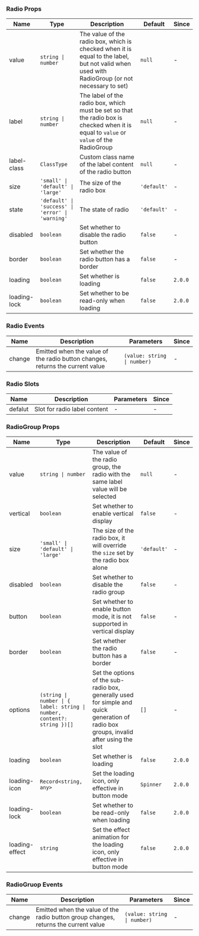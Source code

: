 ### Radio Props

| Name         | Type                                             | Description                                                                                                                                    | Default     | Since   |
| ------------ | ------------------------------------------------ | ---------------------------------------------------------------------------------------------------------------------------------------------- | ----------- | ------- |
| value        | `string \| number`                               | The value of the radio box, which is checked when it is equal to the label, but not valid when used with RadioGroup (or not necessary to set)  | `null`      | -       |
| label        | `string \| number`                               | The label of the radio box, which must be set so that the radio box is checked when it is equal to `value` or `value` of the RadioGroup | `null`      | -       |
| label-class  | `ClassType`                                      | Custom class name of the label content of the radio button                                                                                     | `null`      | -       |
| size         | `'small' \| 'default' \| 'large'`                | The size of the radio box                                                                                                                      | `'default'` | -       |
| state        | `'default' \| 'success' \| 'error' \| 'warning'` | The state of radio                                                                                                                             | `'default'` | -       |
| disabled     | `boolean`                                        | Set whether to disable the radio button                                                                                                        | `false`     | -       |
| border       | `boolean`                                        | Set whether the radio button has a border                                                                                                      | `false`     | -       |
| loading      | `boolean`                                        | Set whether is loading                                                                                                                         | `false`     | `2.0.0` |
| loading-lock | `boolean`                                        | Set whether to be read-only when loading                                                                                                       | `false`     | `2.0.0` |

### Radio Events

| Name   | Description                                                                   | Parameters                  | Since |
| ------ | ----------------------------------------------------------------------------- | --------------------------- | ----- |
| change | Emitted when the value of the radio button changes, returns the current value | `(value: string \| number)` | -     |

### Radio Slots

| Name    | Description                  | Parameters | Since |
| ------- | ---------------------------- | ---------- | ----- |
| defalut | Slot for radio label content | -          | -     |

### RadioGroup Props

| Name           | Type                                                                    | Description                                                                                                                            | Default     | Since   |
| -------------- | ----------------------------------------------------------------------- | -------------------------------------------------------------------------------------------------------------------------------------- | ----------- | ------- |
| value          | `string \| number`                                                      | The value of the radio group, the radio with the same label value will be selected                                                     | `null`      | -       |
| vertical       | `boolean`                                                               | Set whether to enable vertical display                                                                                                 | `false`     | -       |
| size           | `'small' \| 'default' \| 'large'`                                       | The size of the radio box, it will override the `size` set by the radio box alone                                                      | `'default'` | -       |
| disabled       | `boolean`                                                               | Set whether to disable the radio group                                                                                                 | `false`     | -       |
| button         | `boolean`                                                               | Set whether to enable button mode, it is not supported in vertical display                                                             | `false`     | -       |
| border         | `boolean`                                                               | Set whether the radio button has a border                                                                                              | `false`     | -       |
| options        | `(string \| number \| { label: string \| number, content?: string })[]` | Set the options of the sub-radio box, generally used for simple and quick generation of radio box groups, invalid after using the slot | `[]`        | -       |
| loading        | `boolean`                                                               | Set whether is loading                                                                                                                 | `false`     | `2.0.0` |
| loading-icon   | `Record<string, any>`                                                   | Set the loading icon, only effective in button mode                                                                                    | `Spinner`   | `2.0.0` |
| loading-lock   | `boolean`                                                               | Set whether to be read-only when loading                                                                                               | `false`     | `2.0.0` |
| loading-effect | `string`                                                                | Set the effect animation for the loading icon, only effective in button mode                                                           | `false`     | `2.0.0` |

### RadioGruop Events

| Name   | Description                                                                         | Parameters                  | Since |
| ------ | ----------------------------------------------------------------------------------- | --------------------------- | ----- |
| change | Emitted when the value of the radio button group changes, returns the current value | `(value: string \| number)` | -     |

